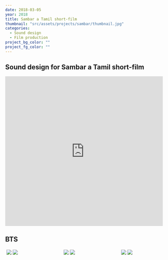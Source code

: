 ```yaml
---
date: 2018-03-05
year: 2018
title: Sambar a Tamil short-film
thumbnail: "src/assets/projects/sambar/thumbnail.jpg"
categories:
  - Sound design
  - Film production
project_bg_color: ""
project_fg_color: ""
---
```


## Sound design for Sambar a Tamil short-film

<iframe width="100%" height="480" src="https://www.youtube.com/embed/mmCgvCPKS5o" title="YouTube video player" frameborder="0" allow="accelerometer; autoplay; clipboard-write; encrypted-media; gyroscope; picture-in-picture" allowfullscreen></iframe>

## BTS

<div class="row"; style="display: flex; flex-wrap: wrap; height:50%; padding: 2px;">
  <div class="column"; style="flex: 33%; padding: 2px;">
    <img src="https://u.cubeupload.com/bshuva/MVIMG20190213230822.jpg">
    <img src="https://u.cubeupload.com/bshuva/MVIMG20190213235056m.jpg">
  </div>

  <div class="column"; style="flex: 33%; padding: 2px;">
      <img src="https://u.cubeupload.com/bshuva/IMG20190213180657.jpg">
      <img src="https://u.cubeupload.com/bshuva/MVIMG20190214041432m.jpg">
   </div>
  
  <div class="column"; style="flex: 23%; padding: 2px;">
    <img src="https://u.cubeupload.com/bshuva/IMG20190213230855.jpg">
    <img src="https://u.cubeupload.com/bshuva/IMG20190211113357.jpg">
  </div>
</div>

